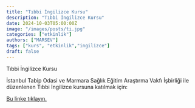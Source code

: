 ```yaml
---
title: "Tıbbi İngilizce Kursu"
description: "Tıbbi İngilizce Kursu"
date: 2024-10-03T05:00:00Z
image: "/images/posts/ti.jpg"
categories: ["etkinlik"]
authors: ["MARSEV"]
tags: ["kurs", "etkinlik","ingilizce"]
draft: false
---
```


Tıbbi İngilizce Kursu

İstanbul Tabip Odasi ve Marmara Sağlık Eğitim Araştırma Vakfı İşbirliği ile düzenlenen Tıbbi İngilizce kursuna katılmak için:
                                                                            
[Bu linke tıklayın.](https://istabip.org.tr/8128-tibbi-ingilizce-kursu-bilimsel-arastirmalar-ve-tez-yazim-kursu-basliyor.html "İstanbul Tabip Odası")